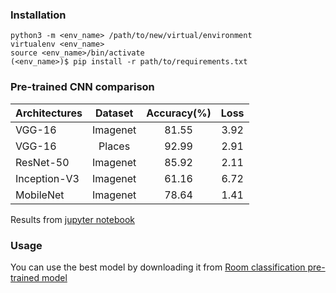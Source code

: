 ### Installation
```shell
python3 -m <env_name> /path/to/new/virtual/environment
virtualenv <env_name>
source <env_name>/bin/activate
(<env_name>)$ pip install -r path/to/requirements.txt
```

### Pre-trained CNN comparison

| Architectures |  Dataset  |  Accuracy(%) |  Loss  |
| :---          |   :---:   |  :---:       | :---:  |
| VGG-16        |  Imagenet | 81.55        | 3.92   |
| VGG-16        |   Places  | 92.99        | 2.91   |
| ResNet-50     |  Imagenet |   85.92      | 2.11   |
| Inception-V3  |  Imagenet |   61.16      | 6.72   |
| MobileNet     |  Imagenet |   78.64      | 1.41   |

Results from [jupyter notebook](Compare_models.ipynb)


### Usage

You can use the best model by downloading it from [Room classification pre-trained model](https://www.kaggle.com/datasets/irenegonzlezfernndez/pretrained-room-classification)